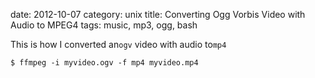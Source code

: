 date:    2012-10-07
category: unix
title: Converting Ogg Vorbis Video with Audio to MPEG4
tags: music, mp3, ogg, bash

This is how I converted an```ogv``` video with audio
to```mp4```

    $ ffmpeg -i myvideo.ogv -f mp4 myvideo.mp4

